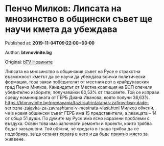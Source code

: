 
# Пенчо Милков: Липсата на мнозинство в общински съвет ще научи кмета да убеждава

Published at: **2019-11-04T09:22:00+00:00**

Author: **btvnovinite.bg**

Original: [bTV Новините](https://btvnovinite.bg/mestnite2019/pencho-milkov.html)

Липсата на мнозинство в общинския съвет на Русе е страхотна възможност кметът да се научи да убеждава всички политически формации, това заяви победителят от местния вот в крайдунавския град Пенчо Милков.
Кандидатът от Местна коалиция на БСП спечели убедително изборите, получавайки 60,53% от гласовете. Той се изправи срещу номинираната от ГЕРБ Диана Иванова, която получи 36,63%.
https://btvnovinite.bg/predavania/tazi-sutrin/atanas-zafirov-bsp-dade-seriozna-zajavka-za-zavrashtane-v-mestnata-vlast.html
Милков обясни, че в новия общински съвет ГЕРБ има 15 представители, а левицата – 14 от общо 51 души.
По думите му Русе има ясно изразени проблеми с въздуха. Освен това има започнати ремонти и проекти, които трябва бъдат завършени.
Той обясни, че средата в града трябва да се подобрява, за да останат хората в него и да бъде приятно място за живеене.
